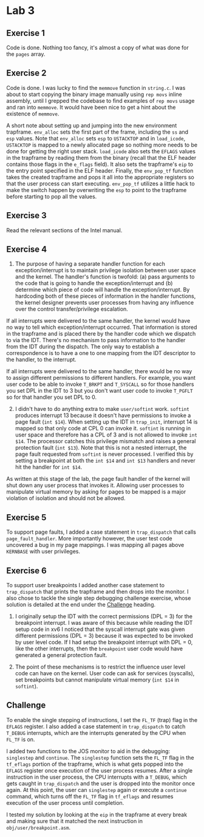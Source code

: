 # Lab 3

## Exercise 1

Code is done. Nothing too fancy, it's almost a copy of what was done for the `pages` array.

## Exercise 2

Code is done. I was lucky to find the `memmove` function in `string.c`. I was about to start copying the binary image manually using `rep movs` inline assembly, until I grepped the codebase to find examples of `rep movs` usage and ran into `memmove`. It would have been nice to get a hint about the existence of `memmove`.

A short note about setting up and jumping into the new environment trapframe. `env_alloc` sets the first part of the frame, including the `ss` and `esp` values. Note that `env_alloc` sets `esp` to `USTACKTOP` and in `load_icode`, `USTACKTOP` is mapped to a newly allocated page so nothing more needs to be done for getting the right user stack. `load_icode` also sets the `EFLAGS` values in the trapframe by reading them from the binary (recall that the ELF header contains those flags in the `e_flags` field). It also sets the trapframe's `eip` to the entry point specified in the ELF header. Finally, the `env_pop_tf` function takes the created trapframe and pops it all into the appropriate registers so that the user process can start executing. `env_pop_tf` utilizes a little hack to make the switch happen by overwriting the `esp` to point to the trapframe before starting to pop all the values.

## Exercise 3

Read the relevant sections of the Intel manual.

## Exercise 4

1. The purpose of having a separate handler function for each exception/interrupt is to maintain privilege isolation between user space and the kernel. The handler's function is twofold: (a) pass arguments to the code that is going to handle the exception/interrupt and (b) determine which piece of code will handle the exception/interrupt. By hardcoding both of these pieces of information in the handler functions, the kernel designer prevents user processes from having any influence over the control transfer/privilege escalation.

  If all interrupts were delivered to the same handler, the kernel would have no way to tell which exception/interrupt occurred. That information is stored in the trapframe and is placed there by the handler code which we dispatch to via the IDT. There's no mechanism to pass information to the handler from the IDT during the dispatch. The only way to establish a correspondence is to have a one to one mapping from the IDT descriptor to the handler, to the interrupt.

  If all interrupts were delivered to the same handler, there would be no way to assign different permissions to different handlers. For example, you want user code to be able to invoke `T_BRKPT` and `T_SYSCALL` so for those handlers you set DPL in the IDT to 3 but you don't want user code to invoke `T_PGFLT` so for that handler you set DPL to 0.

2. I didn't have to do anything extra to make `user/softint` work. `softint` produces interrupt 13 because it doesn't have permissions to invoke a page fault (`int $14`). When setting up the IDT in `trap_init`, interrupt 14 is mapped so that only code at CPL 0 can invoke it. `softint` is running in user space and therefore has a CPL of 3 and is not allowed to invoke `int $14`. The processor catches this privilege mismatch and raises a general protection fault (`int $13`). Note that this is not a nested interrupt, the page fault requested from `softint` is never processed. I verified this by setting a breakpoint at both the `int $14` and `int $13` handlers and never hit the handler for `int $14`.

  As written at this stage of the lab, the page fault handler of the kernel will shut down any user process that invokes it. Allowing user processes to manipulate virtual memory by asking for pages to be mapped is a major violation of isolation and should not be allowed.

## Exercise 5

To support page faults, I added a case statement in `trap_dispatch` that calls `page_fault_handler`. More importantly however, the user test code uncovered a bug in my page mappings. I was mapping all pages above `KERNBASE` with user privileges.

## Exercise 6

To support user breakpoints I added another case statement to `trap_dispatch` that prints the trapframe and then drops into the monitor. I also chose to tackle the single step debugging challenge exercise, whose solution is detailed at the end under the [Challenge](##challenge) heading.

1. I originally setup the IDT with the correct permissions (DPL = 3) for the breakpoint interrupt. I was aware of this because while reading the IDT setup code in xv6 I noticed that the syscall interrupt gate was given different permissions (DPL = 3) because it was expected to be invoked by user level code. If I had setup the breakpoint interrupt with DPL = 0, like the other interrupts, then the `breakpoint` user code would have generated a general protection fault.

2. The point of these mechanisms is to restrict the influence user level code can have on the kernel. User code can ask for services (syscalls), set breakpoints but cannot manipulate virtual memory (`int $14` in `softint`).

## Challenge

To enable the single stepping of instructions, I set the `FL_TF` (trap) flag in the `EFLAGS` register. I also added a case statement in `trap_dispatch` to catch `T_DEBUG` interrupts, which are the interrupts generated by the CPU when `FL_TF` is on.

I added two functions to the JOS monitor to aid in the debugging: `singlestep` and `continue`. The `singlestep` function sets the `FL_TF` flag in the `tf_eflags` portion of the trapframe, which is what gets popped into the `EFLAGS` register once execution of the user process resumes. After a single instruction in the user process, the CPU interrupts with a `T_DEBUG`, which gets caught in `trap_dispatch` and the user is dropped into the monitor once again. At this point, the user can `singlestep` again or execute a `continue` command, which turns off the `FL_TF` flag in `tf_eflags` and resumes execution of the user process until completion.

I tested my solution by looking at the `eip` in the trapframe at every break and making sure that it matched the next instruction in `obj/user/breakpoint.asm`.
